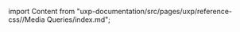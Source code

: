 
import Content from "uxp-documentation/src/pages/uxp/reference-css//Media Queries/index.md";

<Content query="product=photoshop"/>

